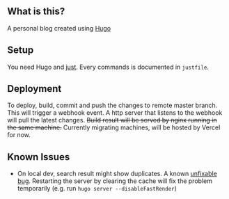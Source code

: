## What is this?

A personal blog created using [Hugo](https://gohugo.io/)

## Setup

You need Hugo and [just](https://just.systems/man/en/). Every commands is documented in `justfile`.

## Deployment

To deploy, build, commit and push the changes to remote master branch.
This will trigger a webhook event.
A http server that listens to the webhook will pull the latest changes.
~~Build result will be served by nginx running in the same machine.~~
Currently migrating machines, will be hosted by Vercel for now.

## Known Issues

- On local dev, search result might show duplicates.
  A known [unfixable bug](https://github.com/adityatelange/hugo-PaperMod/issues/414).
  Restarting the server by clearing the cache will fix the problem temporarily (e.g. run `hugo server --disableFastRender`)
